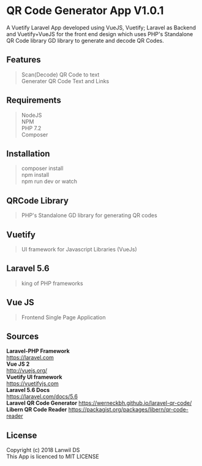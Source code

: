# QR Code Generator App V1.0.1 
A Vuetify Laravel App developed using VueJS, Vuetify; Laravel as Backend and Vuetify+VueJS for the front end design
which uses PHP's Standalone QR Code library GD library to generate and decode QR Codes.
## Features
> Scan(Decode) QR Code to text<br>
> Generater QR Code Text and Links<br>
## Requirements
> NodeJS<br>
> NPM<br>
> PHP 7.2<br>
> Composer<br>
## Installation
> composer install<br>
> npm install<br>
> npm run dev or watch<br>
## QRCode Library
> PHP's Standalone GD library for generating QR codes
## Vuetify
> UI framework for Javascript Libraries (VueJs)
## Laravel 5.6
> king of PHP frameworks
## Vue JS
> Frontend Single Page Application
## Sources
 **Laravel-PHP Framework**<br>
  https://laravel.com<br>
 **Vue JS 2**<br>
  http://vuejs.org/<br>
 **Vuetify UI framework**<br>
  https://vuetifyjs.com<br>
 **Laravel 5.6 Docs**<br>
  https://laravel.com/docs/5.6<br>
 **Laravel QR Code Generator** 
 https://werneckbh.github.io/laravel-qr-code/
 **Libern QR Code Reader**
 https://packagist.org/packages/libern/qr-code-reader
## License
Copyright (c) 2018 Lanwil DS <br>This App is licenced to MIT LICENSE
